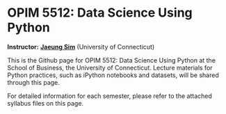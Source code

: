 # OPIM 5512: Data Science Using Python

**Instructor:** [**Jaeung Sim**](https://jaeungs.github.io/) (University of Connecticut)

This is the Github page for OPIM 5512: Data Science Using Python at the School of Business, the University of Connecticut. Lecture materials for Python practices, such as iPython notebooks and datasets, will be shared through this page.

For detailed information for each semester, please refer to the attached syllabus files on this page.

